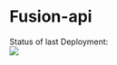 # Fusion-api

Status of last Deployment:<br>
<img src="https://github.com/Coolenov/Fusion-api/actions/workflows/Deploy/badge.svg"><br>
